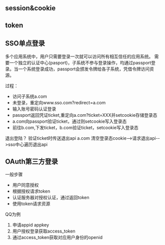 ## session&cookie

## token

## SSO单点登录
多个应用系统中，用户只需要登录一次就可以访问所有相互信任的应用系统。
需要一个独立的认证中心(pasport)，子系统不参与登录操作，均通过passport登录。当一个系统登录成功，passport会颁发令牌给各子系统，凭借令牌访问资源。

过程：
* 访问子系统a.com
* 未登录，重定向www.sso.com?redirect=a.com
* 输入账号密码认证登录
* passport返回凭证ticket,重定向a.com?ticket=XXX并setcookie存储登录态
* a.com向passport验证ticket，通过则setcookie写入登录态
* 前往b.com,下发ticket，b.com验证ticket，setcookie写入登录态

退出登陆？
验证ticket时传送退出api
a.com 清空登录态cookie-->请求退出api-->sso中心遍历退出api


## OAuth第三方登录
一般步骤
* 用户同意授权
* 根据授权请求token
* 认证服务器对授权认证，通过返回token
* 使用token请求资源

QQ为例
1. 申请appid appkey
2. 用户授权登录获取access_token
3. 通过access_token获取对应用户身份的openid
